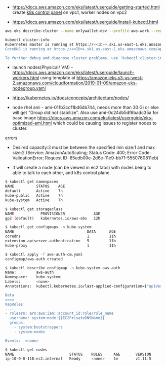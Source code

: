 
- https://docs.aws.amazon.com/eks/latest/userguide/getting-started.html
create [k8s control panel](https://kubernetes.io/docs/concepts/#kubernetes-control-plane) on vpc1, 
worker nodes on vpc2

- https://docs.aws.amazon.com/eks/latest/userguide/install-kubectl.html

```bash
aws eks describe-cluster --name onlywallet-dev --profile aws-work --region us-east-1

kubectl cluster-info
Kubernetes master is running at https://<<ID>>.sk1.us-east-1.eks.amazonaws.com
CoreDNS is running at https://<<ID>>.sk1.us-east-1.eks.amazonaws.com/api/v1/namespaces/kube-system/services/kube-dns:dns/proxy

To further debug and diagnose cluster problems, use 'kubectl cluster-info dump'.
```

- launch nodes(Physical/ VM) - https://docs.aws.amazon.com/eks/latest/userguide/launch-workers.html using template
at https://amazon-eks.s3-us-west-2.amazonaws.com/cloudformation/2019-01-09/amazon-eks-nodegroup.yaml

- https://kubernetes.io/docs/concepts/architecture/nodes/
- node rhel ami - ami-011b3ccf1bd6db744, needs more than 30 Gi or else will get "Group did not stabilize".
Also use ami-0c24db5df6badc35a for base image https://docs.aws.amazon.com/eks/latest/userguide/eks-optimized-ami.html
which could be causing issues to register nodes to cluster.

errors
- Desired capacity:3 must be between the specified min size:1 and max size:2 (Service: AmazonAutoScaling; Status Code: 400; Error Code: ValidationError; Request ID: 85edb00e-2d6e-11e9-bb71-5550760811eb)

- It will create a node (can be viewed in ec2 tabs) with nodes being to able to talk to each other, 
and k8s control plane.

```bash
$ kubectl get namespaces
NAME          STATUS    AGE
default       Active    7h
kube-public   Active    7h
kube-system   Active    7h

$ kubectl get storageclass
NAME            PROVISIONER             AGE
gp2 (default)   kubernetes.io/aws-ebs   12h

$ kubectl get configmaps -n kube-system
NAME                                 DATA      AGE
coredns                              1         11h
extension-apiserver-authentication   5         11h
kube-proxy                           1         11h

$ kubectl apply -f aws-auth-cm.yaml
configmap/aws-auth created

$ kubectl describe configmap -n kube-system aws-auth
Name:         aws-auth
Namespace:    kube-system
Labels:       <none>
Annotations:  kubectl.kubernetes.io/last-applied-configuration={"apiVersion":"v1","data":{"mapRoles":"- rolearn: arn:aws:iam::account_id:role/role_name\n  use...

Data
====
mapRoles:
----
- rolearn: arn:aws:iam::account_id:role/role_name
  username: system:node:{{EC2PrivateDNSName}}
  groups:
    - system:bootstrappers
    - system:nodes

Events:  <none>
```

```bash
$ kubectl get nodes
NAME                         STATUS    ROLES     AGE       VERSION
ip-10-0-0-110.ec2.internal   Ready     <none>    1m        v1.11.5
```
